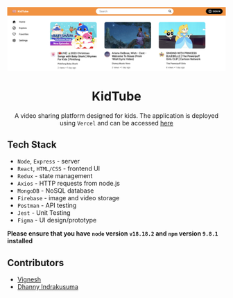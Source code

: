 <div align="center">
<img src="./frontend/src/img/kidtube.png" alt="KidTube">
<br/>

# KidTube        
A video sharing platform designed for kids. The application is deployed using `Vercel` and can be accessed [here](https://kidtube-frontend.vercel.app/)

</div>

## Tech Stack
* `Node`, `Express` - server
* `React`, `HTML/CSS` - frontend UI
* `Redux` - state management
* `Axios` - HTTP requests from node.js
* `MongoDB` - NoSQL database
* `Firebase` - image and video storage
* `Postman` - API testing
* `Jest` - Unit Testing
* `Figma` - UI design/prototype

**Please ensure that you have `node` version `v18.18.2` and `npm` version `9.8.1` installed**

## Contributors
* [Vignesh](https://github.com/Vignesh0404)
* [Dhanny Indrakusuma](https://github.com/dhannywi)

